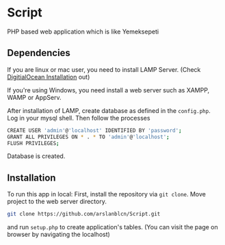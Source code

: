 # Script
PHP based web application which is like Yemeksepeti

## Dependencies

If you are linux or mac user, you need to install LAMP Server. (Check [DigitialOcean Installation](https://www.digitalocean.com/community/tutorials/how-to-install-linux-apache-mysql-php-lamp-stack-ubuntu-18-04) out)

If you're using Windows, you need install a web server such as XAMPP, WAMP or AppServ.

After installation of LAMP, create database as defined in the `config.php`. Log in your mysql shell. Then follow the processes
```bash
CREATE USER 'admin'@'localhost' IDENTIFIED BY 'password';
GRANT ALL PRIVILEGES ON * . * TO 'admin'@'localhost';
FLUSH PRIVILEGES;
```
Database is created.

## Installation

To run this app in local: First, install the repository via `git clone`. Move project to the web server directory.

```bash
git clone https://github.com/arslanblcn/Script.git
```
and run `setup.php` to create application's tables. (You can visit the page on browser by navigating the localhost)
